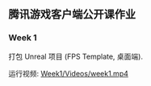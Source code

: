 ## 腾讯游戏客户端公开课作业

### Week 1
打包 Unreal 项目 (FPS Template, 桌面端).

运行视频: [Week1/Videos/week1.mp4](Week1/Videos/week1.mp4)

